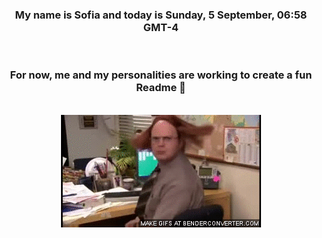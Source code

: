 


<div align="center">
<h3 >My name is Sofia and today is Sunday, 5 September, 06:58 GMT-4</h3><br>
<h3 >For now, me and my personalities are working to create a fun Readme 👋
</h3><br>
<img src='img/dwight.gif' alt='working...'/>
</div>
